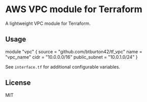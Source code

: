 # AWS VPC module for Terraform

A lightweight VPC module for Terraform.

## Usage

module "vpc" {
  source = "github.com/btburton42/tf_vpc"
  name   = "vpc_name"
  cidr   = "10.0.0.0/16"
  public_subnet = "10.0.1.0/24"
}

See `interface.tf` for additional configurable variables.

## License

MIT
